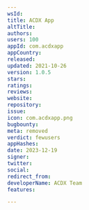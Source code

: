 ```yaml
---
wsId: 
title: ACDX App
altTitle: 
authors: 
users: 100
appId: com.acdxapp
appCountry: 
released: 
updated: 2021-10-26
version: 1.0.5
stars: 
ratings: 
reviews: 
website: 
repository: 
issue: 
icon: com.acdxapp.png
bugbounty: 
meta: removed
verdict: fewusers
appHashes: 
date: 2023-12-19
signer: 
twitter: 
social: 
redirect_from: 
developerName: ACDX Team
features: 

---
```


